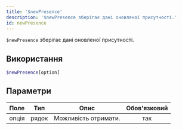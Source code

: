 ```yaml
---
title: '$newPresence'
description: '$newPresence зберігає дані оновленої присутності.'
id: newPresence
---
```


`$newPresence` зберігає дані оновленої присутності.

## Використання

```php
$newPresence[option]
```

## Параметри

| Поле  | Тип   | Опис                 | Обов'язковий |
| ----- | ----- | -------------------- |:------------:|
| опція | рядок | Можливість отримати. |     так      |